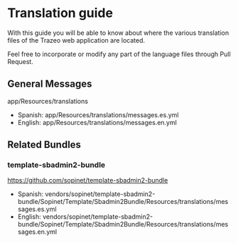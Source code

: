 Translation guide
=================
 
With this guide you will be able to know about where the various translation files of the Trazeo web application are located.

Feel free to incorporate or modify any part of the language files through Pull Request.

## General Messages

app/Resources/translations

- Spanish: app/Resources/translations/messages.es.yml 
- English: app/Resources/translations/messages.en.yml

## Related Bundles

### template-sbadmin2-bundle

https://github.com/sopinet/template-sbadmin2-bundle

- Spanish: vendors/sopinet/template-sbadmin2-bundle/Sopinet/Template/Sbadmin2Bundle/Resources/translations/messages.es.yml
- English: vendors/sopinet/template-sbadmin2-bundle/Sopinet/Template/Sbadmin2Bundle/Resources/translations/messages.en.yml